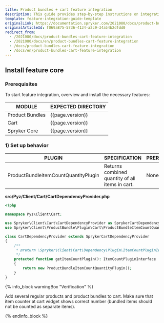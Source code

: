 ```yaml
---
title: Product bundles + cart feature integration
description: This guide provides step-by-step instructions on integrating Product Bundles + Cart feature into your project.
template: feature-integration-guide-template
originalLink: https://documentation.spryker.com/2021080/docs/product-bundles-cart-feature-integration
originalArticleId: f069a875-5736-4134-a2c9-34a54b2dfdd0
redirect_from:
  - /2021080/docs/product-bundles-cart-feature-integration
  - /2021080/docs/en/product-bundles-cart-feature-integration
  - /docs/product-bundles-cart-feature-integration
  - /docs/en/product-bundles-cart-feature-integration
---
```


## Install feature core

### Prerequisites

To start feature integration, overview and install the necessary features:

| MODULE | EXPECTED DIRECTORY |
| --- | --- |
| Product Bundles | {{page.version}} |
| Cart | {{page.version}} |
| Spryker Core | {{page.version}} |

### 1) Set up behavior


| PLUGIN | SPECIFICATION | PREREQUISITES | NAMESPACE |
| --- | --- | --- | --- |
| ProductBundleItemCountQuantityPlugin | Returns combined quantity of all items in cart. | None | Spryker\Client\ProductBundle\Plugin\Cart |

**src/Pyz/Client/Cart/CartDependencyProvider.php**

```php
<?php

namespace Pyz\Client\Cart;

use Spryker\Client\Cart\CartDependencyProvider as SprykerCartDependencyProvider;
use Spryker\Client\ProductBundle\Plugin\Cart\ProductBundleItemCountQuantityPlugin;

class CartDependencyProvider extends SprykerCartDependencyProvider
{
    /**
     * @return \Spryker\Client\Cart\Dependency\Plugin\ItemCountPluginInterface
     */
    protected function getItemCountPlugin(): ItemCountPluginInterface
    {
        return new ProductBundleItemCountQuantityPlugin();
    }
}
```

{% info_block warningBox "Verification" %}

Add several regular products and product bundles to cart.
Make sure that item counter at cart widget shows correct number (bundled items should not be counted as separate items).

{% endinfo_block %}
